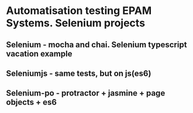 # Automatisation testing EPAM Systems. Selenium projects

## Selenium - mocha and chai. Selenium typescript vacation example

## Seleniumjs - same tests, but on js(es6)

## Selenium-po - protractor + jasmine + page objects + es6
